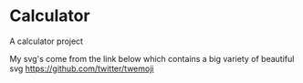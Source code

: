 # Calculator
A calculator project

My svg's come from the link below which contains a big variety of beautiful svg 
https://github.com/twitter/twemoji